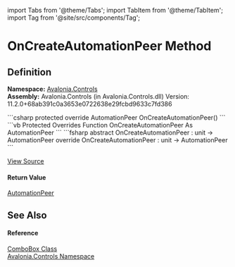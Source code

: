 import Tabs from '@theme/Tabs'; 
import TabItem from '@theme/TabItem'; 
import Tag from '@site/src/components/Tag'; 

# OnCreateAutomationPeer Method




## Definition
**Namespace:** <a href="N_Avalonia_Controls">Avalonia.Controls</a>  
**Assembly:** Avalonia.Controls (in Avalonia.Controls.dll) Version: 11.2.0+68ab391c0a3653e0722638e29fcbd9633c7fd386

<Tabs groupId="api-code-preview">
<TabItem value="csharp" label="C#">
```csharp
protected override AutomationPeer OnCreateAutomationPeer()
```
</TabItem>
<TabItem value="vb" label="VB">
```vb
Protected Overrides Function OnCreateAutomationPeer As AutomationPeer
```
</TabItem>
<TabItem value="fsharp" label="F#">
```fsharp
abstract OnCreateAutomationPeer : unit -> AutomationPeer 
override OnCreateAutomationPeer : unit -> AutomationPeer 
```
</TabItem>
</Tabs>



<a href="https://github.com/AvaloniaUI/Avalonia/tree/master/srcAvalonia.Controls/ComboBox.cs#L373" title="View the source code">View Source</a>



#### Return Value
<a href="T_Avalonia_Automation_Peers_AutomationPeer">AutomationPeer</a>

## See Also


#### Reference
<a href="T_Avalonia_Controls_ComboBox">ComboBox Class</a>  
<a href="N_Avalonia_Controls">Avalonia.Controls Namespace</a>  
